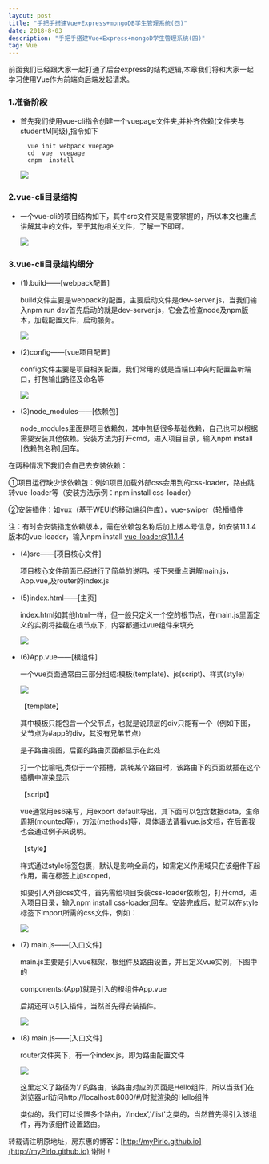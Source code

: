 ```yaml
---
layout: post
title: "手把手搭建Vue+Express+mongoDB学生管理系统(四)"
date: 2018-8-03 
description: "手把手搭建Vue+Express+mongoD学生管理系统(四)"
tag: Vue
---   
```

   
  前面我们已经跟大家一起打通了后台express的结构逻辑,本章我们将和大家一起学习使用Vue作为前端向后端发起请求。

### 1.准备阶段

* 首先我们使用vue-cli指令创建一个vuepage文件夹,并补齐依赖(文件夹与studentM同级),指令如下

  ```
    vue init webpack vuepage
    cd  vue  vuepage
    cnpm  install
  ```

  ![](/images/posts/vue/11.png)

### 2.vue-cli目录结构

* 一个vue-cli的项目结构如下，其中src文件夹是需要掌握的，所以本文也重点讲解其中的文件，至于其他相关文件，了解一下即可。

  ![](/images/posts/vue/21.png)

### 3.vue-cli目录结构细分

* (1).build——[webpack配置]

  build文件主要是webpack的配置，主要启动文件是dev-server.js，当我们输入npm run dev首先启动的就是dev-server.js，它会去检查node及npm版本，加载配置文件，启动服务。

  ![](/images/posts/vue/22.png)

* (2)config——[vue项目配置]

  config文件主要是项目相关配置，我们常用的就是当端口冲突时配置监听端口，打包输出路径及命名等

  ![](/images/posts/vue/23.png)

* (3)node_modules——[依赖包]

  node_modules里面是项目依赖包，其中包括很多基础依赖，自己也可以根据需要安装其他依赖。安装方法为打开cmd，进入项目目录，输入npm install [依赖包名称],回车。

在两种情况下我们会自己去安装依赖：

  ①项目运行缺少该依赖包：例如项目加载外部css会用到的css-loader，路由跳转vue-loader等（安装方法示例：npm install css-loader）

  ②安装插件：如vux（基于WEUI的移动端组件库），vue-swiper（轮播插件

  注：有时会安装指定依赖版本，需在依赖包名称后加上版本号信息，如安装11.1.4版本的vue-loader，输入npm install vue-loader@11.1.4

* (4)src——[项目核心文件]

  项目核心文件前面已经进行了简单的说明，接下来重点讲解main.js，App.vue,及router的index.js

* (5)index.html——[主页] 

  index.html如其他html一样，但一般只定义一个空的根节点，在main.js里面定义的实例将挂载在根节点下，内容都通过vue组件来填充

  ![](/images/posts/vue/24.png)

* (6)App.vue——[根组件] 

  一个vue页面通常由三部分组成:模板(template)、js(script)、样式(style)

  ![](/images/posts/vue/25.png)

  【template】

  其中模板只能包含一个父节点，也就是说顶层的div只能有一个（例如下图，父节点为#app的div，其没有兄弟节点）

  <router-view></router-view>是子路由视图，后面的路由页面都显示在此处

  打一个比喻吧,<router-view>类似于一个插槽，跳转某个路由时，该路由下的页面就插在这个插槽中渲染显示

  【script】

  vue通常用es6来写，用export default导出，其下面可以包含数据data，生命周期(mounted等)，方法(methods)等，具体语法请看vue.js文档，在后面我也会通过例子来说明。

  【style】

  样式通过style标签<style></style>包裹，默认是影响全局的，如需定义作用域只在该组件下起作用，需在标签上加scoped，<style scoped></style>

  如要引入外部css文件，首先需给项目安装css-loader依赖包，打开cmd，进入项目目录，输入npm install css-loader,回车。安装完成后，就可以在style标签下import所需的css文件，例如：

  ![](/images/posts/vue/26.png)

* (7) main.js——[入口文件]

  main.js主要是引入vue框架，根组件及路由设置，并且定义vue实例，下图中的

  components:{App}就是引入的根组件App.vue

  后期还可以引入插件，当然首先得安装插件。

  ![](/images/posts/vue/27.png)

* (8) main.js——[入口文件]

  router文件夹下，有一个index.js，即为路由配置文件

  ![](/images/posts/vue/28.png)

  这里定义了路径为'/'的路由，该路由对应的页面是Hello组件，所以当我们在浏览器url访问http://localhost:8080/#/时就渲染的Hello组件

  类似的，我们可以设置多个路由，‘/index’,'/list'之类的，当然首先得引入该组件，再为该组件设置路由。 
 
 

转载请注明原地址，房东惠的博客：[http://myPirlo.github.io](http://myPirlo.github.io) 谢谢！

